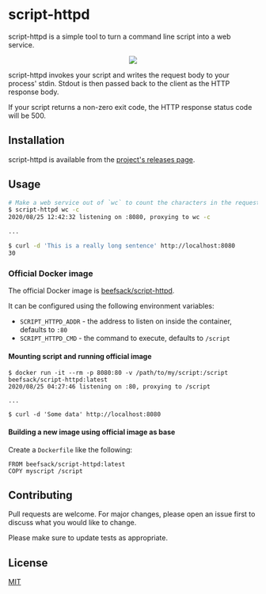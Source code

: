 # script-httpd

script-httpd is a simple tool to turn a command line script into a web service.

<p align="center">
  <img src="https://i.imgur.com/1wL9m5C.gif">
</p>

script-httpd invokes your script and writes the request body to your process'
stdin. Stdout is then passed back to the client as the HTTP response body.

If your script returns a non-zero exit code, the HTTP response status code will
be 500.

## Installation

script-httpd is available from the [project's releases page](https://github.com/beefsack/script-httpd/releases).

## Usage

```bash
# Make a web service out of `wc` to count the characters in the request body.
$ script-httpd wc -c
2020/08/25 12:42:32 listening on :8080, proxying to wc -c

...

$ curl -d 'This is a really long sentence' http://localhost:8080
30
```

### Official Docker image

The official Docker image is [beefsack/script-httpd](https://hub.docker.com/r/beefsack/script-httpd).

It can be configured using the following environment variables:

* `SCRIPT_HTTPD_ADDR` - the address to listen on inside the container, defaults to `:80`
* `SCRIPT_HTTPD_CMD` - the command to execute, defaults to `/script`

#### Mounting script and running official image

```
$ docker run -it --rm -p 8080:80 -v /path/to/my/script:/script beefsack/script-httpd:latest
2020/08/25 04:27:46 listening on :80, proxying to /script

...

$ curl -d 'Some data' http://localhost:8080
```

#### Building a new image using official image as base

Create a `Dockerfile` like the following:

```
FROM beefsack/script-httpd:latest
COPY myscript /script
```

## Contributing
Pull requests are welcome. For major changes, please open an issue first to discuss what you would like to change.

Please make sure to update tests as appropriate.

## License
[MIT](https://choosealicense.com/licenses/mit/)
